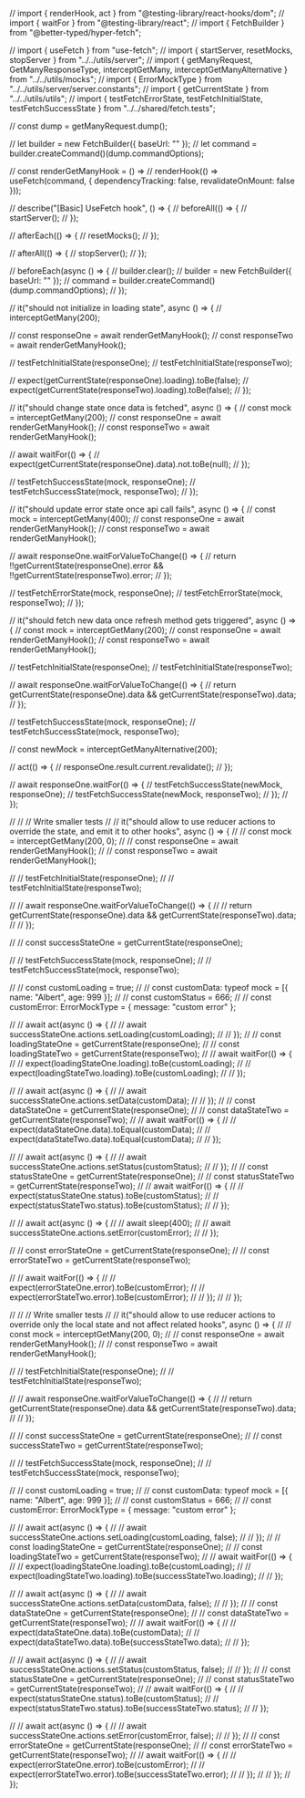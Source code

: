 // import { renderHook, act } from "@testing-library/react-hooks/dom"; // import { waitFor } from
"@testing-library/react"; // import { FetchBuilder } from "@better-typed/hyper-fetch";

// import { useFetch } from "use-fetch"; // import { startServer, resetMocks, stopServer } from "../../utils/server"; //
import { getManyRequest, GetManyResponseType, interceptGetMany, interceptGetManyAlternative } from "../../utils/mocks";
// import { ErrorMockType } from "../../utils/server/server.constants"; // import { getCurrentState } from
"../../utils/utils"; // import { testFetchErrorState, testFetchInitialState, testFetchSuccessState } from
"../../shared/fetch.tests";

// const dump = getManyRequest.dump();

// let builder = new FetchBuilder<ErrorMockType>({ baseUrl: "" }); // let command =
builder.createCommand<GetManyResponseType>()(dump.commandOptions);

// const renderGetManyHook = () => // renderHook(() => useFetch(command, { dependencyTracking: false, revalidateOnMount:
false }));

// describe("[Basic] UseFetch hook", () => { // beforeAll(() => { // startServer(); // });

// afterEach(() => { // resetMocks(); // });

// afterAll(() => { // stopServer(); // });

// beforeEach(async () => { // builder.clear(); // builder = new FetchBuilder<ErrorMockType>({ baseUrl: "" }); //
command = builder.createCommand<GetManyResponseType>()(dump.commandOptions); // });

// it("should not initialize in loading state", async () => { // interceptGetMany(200);

// const responseOne = await renderGetManyHook(); // const responseTwo = await renderGetManyHook();

// testFetchInitialState(responseOne); // testFetchInitialState(responseTwo);

// expect(getCurrentState(responseOne).loading).toBe(false); //
expect(getCurrentState(responseTwo).loading).toBe(false); // });

// it("should change state once data is fetched", async () => { // const mock = interceptGetMany(200); // const
responseOne = await renderGetManyHook(); // const responseTwo = await renderGetManyHook();

// await waitFor(() => { // expect(getCurrentState(responseOne).data).not.toBe(null); // });

// testFetchSuccessState(mock, responseOne); // testFetchSuccessState(mock, responseTwo); // });

// it("should update error state once api call fails", async () => { // const mock = interceptGetMany(400); // const
responseOne = await renderGetManyHook(); // const responseTwo = await renderGetManyHook();

// await responseOne.waitForValueToChange(() => { // return !!getCurrentState(responseOne).error &&
!!getCurrentState(responseTwo).error; // });

// testFetchErrorState(mock, responseOne); // testFetchErrorState(mock, responseTwo); // });

// it("should fetch new data once refresh method gets triggered", async () => { // const mock = interceptGetMany(200);
// const responseOne = await renderGetManyHook(); // const responseTwo = await renderGetManyHook();

// testFetchInitialState(responseOne); // testFetchInitialState(responseTwo);

// await responseOne.waitForValueToChange(() => { // return getCurrentState(responseOne).data &&
getCurrentState(responseTwo).data; // });

// testFetchSuccessState(mock, responseOne); // testFetchSuccessState(mock, responseTwo);

// const newMock = interceptGetManyAlternative(200);

// act(() => { // responseOne.result.current.revalidate(); // });

// await responseOne.waitFor(() => { // testFetchSuccessState(newMock, responseOne); // testFetchSuccessState(newMock,
responseTwo); // }); // });

// // // Write smaller tests // // it("should allow to use reducer actions to override the state, and emit it to other
hooks", async () => { // // const mock = interceptGetMany(200, 0); // // const responseOne = await renderGetManyHook();
// // const responseTwo = await renderGetManyHook();

// // testFetchInitialState(responseOne); // // testFetchInitialState(responseTwo);

// // await responseOne.waitForValueToChange(() => { // // return getCurrentState(responseOne).data &&
getCurrentState(responseTwo).data; // // });

// // const successStateOne = getCurrentState(responseOne);

// // testFetchSuccessState(mock, responseOne); // // testFetchSuccessState(mock, responseTwo);

// // const customLoading = true; // // const customData: typeof mock = [{ name: "Albert", age: 999 }]; // // const
customStatus = 666; // // const customError: ErrorMockType = { message: "custom error" };

// // await act(async () => { // // await successStateOne.actions.setLoading(customLoading); // // }); // // const
loadingStateOne = getCurrentState(responseOne); // // const loadingStateTwo = getCurrentState(responseTwo); // // await
waitFor(() => { // // expect(loadingStateOne.loading).toBe(customLoading); // //
expect(loadingStateTwo.loading).toBe(customLoading); // // });

// // await act(async () => { // // await successStateOne.actions.setData(customData); // // }); // // const
dataStateOne = getCurrentState(responseOne); // // const dataStateTwo = getCurrentState(responseTwo); // // await
waitFor(() => { // // expect(dataStateOne.data).toEqual(customData); // //
expect(dataStateTwo.data).toEqual(customData); // // });

// // await act(async () => { // // await successStateOne.actions.setStatus(customStatus); // // }); // // const
statusStateOne = getCurrentState(responseOne); // // const statusStateTwo = getCurrentState(responseTwo); // // await
waitFor(() => { // // expect(statusStateOne.status).toBe(customStatus); // //
expect(statusStateTwo.status).toBe(customStatus); // // });

// // await act(async () => { // // await sleep(400); // // await successStateOne.actions.setError(customError); // //
});

// // const errorStateOne = getCurrentState(responseOne); // // const errorStateTwo = getCurrentState(responseTwo);

// // await waitFor(() => { // // expect(errorStateOne.error).toBe(customError); // //
expect(errorStateTwo.error).toBe(customError); // // }); // // });

// // // Write smaller tests // // it("should allow to use reducer actions to override only the local state and not
affect related hooks", async () => { // // const mock = interceptGetMany(200, 0); // // const responseOne = await
renderGetManyHook(); // // const responseTwo = await renderGetManyHook();

// // testFetchInitialState(responseOne); // // testFetchInitialState(responseTwo);

// // await responseOne.waitForValueToChange(() => { // // return getCurrentState(responseOne).data &&
getCurrentState(responseTwo).data; // // });

// // const successStateOne = getCurrentState(responseOne); // // const successStateTwo = getCurrentState(responseTwo);

// // testFetchSuccessState(mock, responseOne); // // testFetchSuccessState(mock, responseTwo);

// // const customLoading = true; // // const customData: typeof mock = [{ name: "Albert", age: 999 }]; // // const
customStatus = 666; // // const customError: ErrorMockType = { message: "custom error" };

// // await act(async () => { // // await successStateOne.actions.setLoading(customLoading, false); // // }); // //
const loadingStateOne = getCurrentState(responseOne); // // const loadingStateTwo = getCurrentState(responseTwo); // //
await waitFor(() => { // // expect(loadingStateOne.loading).toBe(customLoading); // //
expect(loadingStateTwo.loading).toBe(successStateTwo.loading); // // });

// // await act(async () => { // // await successStateOne.actions.setData(customData, false); // // }); // // const
dataStateOne = getCurrentState(responseOne); // // const dataStateTwo = getCurrentState(responseTwo); // // await
waitFor(() => { // // expect(dataStateOne.data).toBe(customData); // //
expect(dataStateTwo.data).toBe(successStateTwo.data); // // });

// // await act(async () => { // // await successStateOne.actions.setStatus(customStatus, false); // // }); // // const
statusStateOne = getCurrentState(responseOne); // // const statusStateTwo = getCurrentState(responseTwo); // // await
waitFor(() => { // // expect(statusStateOne.status).toBe(customStatus); // //
expect(statusStateTwo.status).toBe(successStateTwo.status); // // });

// // await act(async () => { // // await successStateOne.actions.setError(customError, false); // // }); // // const
errorStateOne = getCurrentState(responseOne); // // const errorStateTwo = getCurrentState(responseTwo); // // await
waitFor(() => { // // expect(errorStateOne.error).toBe(customError); // //
expect(errorStateTwo.error).toBe(successStateTwo.error); // // }); // // }); // });
